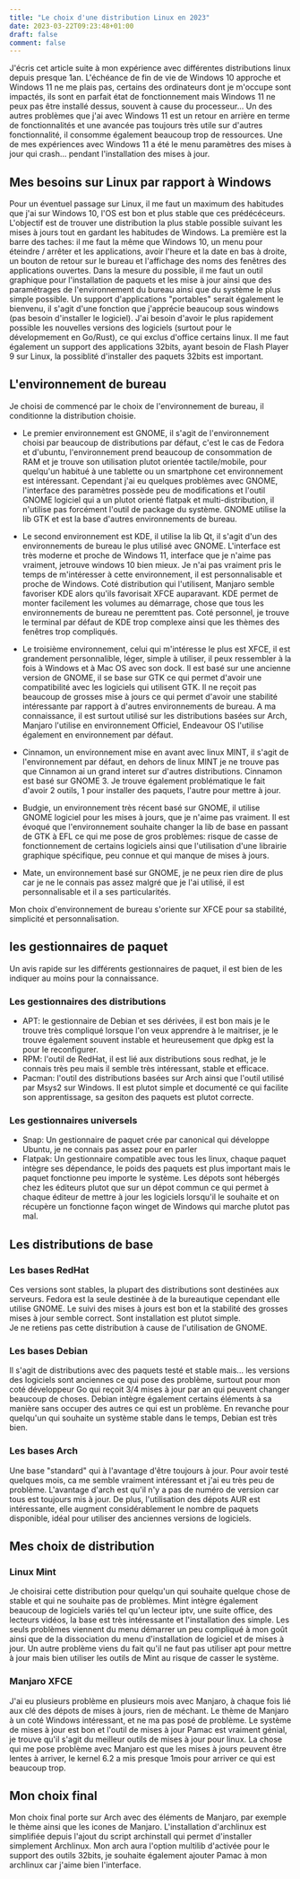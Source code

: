 ```yaml
---
title: "Le choix d'une distribution Linux en 2023"
date: 2023-03-22T09:23:48+01:00
draft: false
comment: false
---
```


J'écris cet article suite à mon expérience avec différentes distributions linux depuis presque 1an. L'échéance de fin de vie de Windows 10 approche et Windows 11 ne me plais pas, certains des ordinateurs dont je m'occupe sont impactés, ils sont en parfait état de fonctionnement mais Windows 11 ne peux pas être installé dessus, souvent à cause du processeur... Un des autres problèmes que j'ai avec Windows 11 est un retour en arrière en terme de fonctionnalités et une avancée pas toujours très utile sur d'autres fonctionnalité, il consomme également beaucoup trop de ressources. Une de mes expériences avec Windows 11 a été le menu paramètres des mises à jour qui crash... pendant l'installation des mises à jour.

## Mes besoins sur Linux par rapport à Windows

Pour un éventuel passage sur Linux, il me faut un maximum des habitudes que j'ai sur Windows 10, l'OS est bon et plus stable que ces prédécéceurs. L'objectif est de trouver une distribution la plus stable possible suivant les mises à jours tout en gardant les habitudes de Windows. La première est la barre des taches: il me faut la même que Windows 10, un menu pour éteindre / arrêter et les applications, avoir l'heure et la date en bas à droite, un bouton de retour sur le bureau et l'affichage des noms des fenêtres des applications ouvertes. Dans la mesure du possible, il me faut un outil graphique pour l'installation de paquets et les mise à jour ainsi que des paramétrages de l'environnement du bureau ainsi que du système le plus simple possible. Un support d'applications "portables" serait également le bienvenu, il s'agit d'une fonction que j'apprécie beaucoup sous windows (pas besoin d'installer le logiciel). J'ai besoin d'avoir le plus rapidement possible les nouvelles versions des logiciels (surtout pour le dévelopmement en Go/Rust), ce qui exclus d'office certains linux. Il me faut également un support des applications 32bits, ayant besoin de Flash Player 9 sur Linux, la possiblité d'installer des paquets 32bits est important.


## L'environnement de bureau

Je choisi de commencé par le choix de l'environnement de bureau, il conditionne la distribution choisie.  

- Le premier environnement est GNOME, il s'agit de l'environnement choisi par beaucoup de distributions par défaut, c'est le cas de Fedora et d'ubuntu, l'environnement prend beaucoup de consommation de RAM et je trouve son utilisation plutot orientée tactile/mobile, pour quelqu'un habitué à une tablette ou un smartphone cet environnement est intéressant. Cependant j'ai eu quelques problèmes avec GNOME, l'interface des paramètres possède peu de modifications et l'outil GNOME logiciel qui a un plutot orienté flatpak et multi-distribution, il n'utilise pas forcément l'outil de package du système. GNOME utilise la lib GTK et est la base d'autres environnements de bureau.  

- Le second environnement est KDE, il utilise la lib Qt, il s'agit d'un des environnements de bureau le plus utilisé avec GNOME. L'interface est très moderne et proche de Windows 11, interface que je n'aime pas vraiment, jetrouve windows 10 bien mieux. Je n'ai pas vraiment pris le temps de m'intéresser à cette environnement, il est personnalisable et proche de Windows. Coté distribution qui l'utilisent, Manjaro semble favoriser KDE alors qu'ils favorisait XFCE auparavant. KDE permet de monter facilement les volumes au démarrage, chose que tous les environnements de bureau ne peremttent pas. Coté personnel, je trouve le terminal par défaut de KDE trop complexe ainsi que les thèmes des fenêtres trop compliqués.  

- Le troisième environnement, celui qui m'intéresse le plus est XFCE, il est grandement personnalible, léger, simple à utiliser, il peux ressembler à la fois à Windows et à Mac OS avec son dock. Il est basé sur une ancienne version de GNOME, il se base sur GTK ce qui permet d'avoir une compatibilité avec les logiciels qui utilisent GTK. Il ne reçoit pas beaucoup de grosses mise à jours ce qui permet d'avoir une stabilité intéressante par rapport à d'autres environnements de bureau. A ma connaissance, il est surtout utilisé sur les distributions basées sur Arch, Manjaro l'utilise en environnement Officiel, Endeavour OS l'utilise également en environnement par défaut.  

- Cinnamon, un environnement mise en avant avec linux MINT, il s'agit de l'environnement par défaut, en dehors de linux MINT je ne trouve pas que Cinnamon ai un grand interet sur d'autres distributions. Cinnamon est basé sur GNOME 3. Je trouve également problématique le fait d'avoir 2 outils, 1 pour installer des paquets, l'autre pour mettre à jour.  

- Budgie, un environnement très récent basé sur GNOME, il utilise GNOME logiciel pour les mises à jours, que je n'aime pas vraiment. Il est évoqué que l'environnement souhaite changer la lib de base en passant de GTK à EFL ce qui me pose de gros problèmes: risque de casse de fonctionnement de certains logiciels ainsi que l'utilisation d'une librairie graphique spécifique, peu connue et qui manque de mises à jours.  

- Mate, un environnement basé sur GNOME, je ne peux rien dire de plus car je ne le connais pas assez malgré que je l'ai utilisé, il est personnalisable et il a ses particularités.  

Mon choix d'environnement de bureau s'oriente sur XFCE pour sa stabilité, simplicité et personnalisation.  

## les gestionnaires de paquet

Un avis rapide sur les différents gestionnaires de paquet, il est bien de les indiquer au moins pour la connaissance.  

### Les gestionnaires des distributions

- APT: le gestionnaire de Debian et ses dérivées, il est bon mais je le trouve très compliqué lorsque l'on veux apprendre à le maitriser, je le trouve également souvent instable et heureusement que dpkg est la pour le reconfigurer.
- RPM: l'outil de RedHat, il est lié aux distributions sous redhat, je le connais très peu mais il semble très intéressant, stable et efficace.
- Pacman: l'outil des distributions basées sur Arch ainsi que l'outil utilisé par Msys2 sur Windows. Il est plutot simple et documenté ce qui facilite son apprentissage, sa gesiton des paquets est plutot correcte.

### Les gestionnaires universels

- Snap: Un gestionnaire de paquet crée par canonical qui développe Ubuntu, je ne connais pas assez pour en parler
- Flatpak: Un gestionnaire compatible avec tous les linux, chaque paquet intègre ses dépendance, le poids des paquets est plus important mais le paquet fonctionne peu importe le système. Les dépots sont hébergés chez les éditeurs plutot que sur un dépot commun ce qui permet à chaque éditeur de mettre à jour les logiciels lorsqu'il le souhaite et on récupère un fonctionne façon winget de Windows qui marche plutot pas mal.

## Les distributions de base

### Les bases RedHat

Ces versions sont stables, la plupart des distributions sont destinées aux serveurs. Fedora est la seule destinée à de la bureautique cependant elle utilise GNOME. Le suivi des mises à jours est bon et la stabilité des grosses mises à jour semble correct. Sont installation est plutot simple.  
Je ne retiens pas cette distribution à cause de l'utilisation de GNOME.

### Les bases Debian

Il s'agit de distributions avec des paquets testé et stable mais... les versions des logiciels sont anciennes ce qui pose des problème, surtout pour mon coté développeur Go qui reçoit 3/4 mises à jour par an qui peuvent changer beaucoup de choses. Debian intègre également certains éléments à sa manière sans occuper des autres ce qui est un problème. En revanche pour quelqu'un qui souhaite un système stable dans le temps, Debian est très bien.

### Les bases Arch

Une base "standard" qui à l'avantage d'être toujours à jour. Pour avoir testé quelques mois, ca me semble vraiment intéressant et j'ai eu très peu de problème. L'avantage d'arch est qu'il n'y a pas de numéro de version car tous est toujours mis à jour. De plus, l'utilisation des dépots AUR est intéressante, elle augment considérablement le nombre de paquets disponible, idéal pour utiliser des anciennes versions de logiciels.

## Mes choix de distribution

### Linux Mint

Je choisirai cette distribution pour quelqu'un qui souhaite quelque chose de stable et qui ne souhaite pas de problèmes. Mint intègre également beaucoup de logiciels variés tel qu'un lecteur iptv, une suite office, des lecteurs vidéos, la base est très intéressante et l'installation des simple. Les seuls problèmes viennent du menu démarrer un peu compliqué à mon goût ainsi que de la dissociation du menu d'installation de logiciel et de mises à jour. Un autre problème viens du fait qu'il ne faut pas utiliser apt pour mettre à jour mais bien utiliser les outils de Mint au risque de casser le système.

### Manjaro XFCE

J'ai eu plusieurs problème en plusieurs mois avec Manjaro, à chaque fois lié aux clé des dépots de mises à jours, rien de méchant. Le thème de Manjaro à un coté Windows intéressant, et ne ma pas posé de problème. Le système de mises à jour est bon et l'outil de mises à jour Pamac est vraiment génial, je trouve qu'il s'agit du meilleur outils de mises à jour pour linux. La chose qui me pose problème avec Manjaro est que les mises à jours peuvent être lentes à arriver, le kernel 6.2 a mis presque 1mois pour arriver ce qui est beaucoup trop.

## Mon choix final

Mon choix final porte sur Arch avec des éléments de Manjaro, par exemple le thème ainsi que les icones de Manjaro. L'installation d'archlinux est simplifiée depuis l'ajout du script archinstall qui permet d'installer simplement Archlinux. Mon arch aura l'option multilib d'activée pour le support des outils 32bits, je souhaite également ajouter Pamac à mon archlinux car j'aime bien l'interface.
